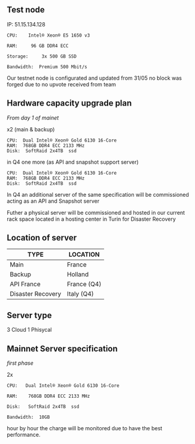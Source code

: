 ## Test node

IP: 51.15.134.128

    CPU:    Intel® Xeon® E5 1650 v3

    RAM:     96 GB DDR4 ECC

    Storage:     3x 500 GB SSD

    Bandwidth:  Premium 500 Mbit/s

Our testnet node is configurated and updated from 31/05 no block was forged due to no upvote received from team


## Hardware capacity upgrade plan

*From day 1 of mainet*

x2 (main & backup)

    CPU:  Dual Intel® Xeon® Gold 6130 16-Core
    RAM:  768GB DDR4 ECC 2133 MHz
    Disk:  SoftRaid 2x4TB  ssd

in Q4
one more (as API and snapshot support server)

    CPU:  Dual Intel® Xeon® Gold 6130 16-Core
    RAM:  768GB DDR4 ECC 2133 MHz
    Disk:  SoftRaid 2x4TB  ssd

In Q4 an additional server of the same specification will be commissioned acting as an API and Snapshot server

Futher a physical server will be commissioned and hosted in our current rack space located in a hosting center in Turin for Disaster Recovery

## Location of server

TYPE | LOCATION
------------ | -------------
 Main | France
 Backup | Holland
 API France | France (Q4)
 Disaster Recovery | Italy    (Q4)


## Server type

3 Cloud
1 Phisycal


## Mainnet Server specification

*first phase*

  2x
  
    CPU:   Dual Intel® Xeon® Gold 6130 16-Core
    
    RAM:    768GB DDR4 ECC 2133 MHz
    
    Disk:   SoftRaid 2x4TB  ssd
    
    Bandwidth:  10GB


hour by hour the charge will be monitored due to have the best performance.
